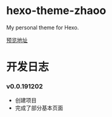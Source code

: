 # hexo-theme-zhaoo

 My personal theme for Hexo.

[预览地址](https://note.izhaoo.com)

# 开发日志

### v0.0.191202

* 创建项目
* 完成了部分基本页面
